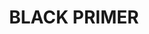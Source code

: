 ---
title: "BLACK PRIMER"
price: "TBA"
desc: "Opis nije dostupan"
img_path: "/assets/img/A.MIG-2005.jpg"
brand: AMMO
available: true
cat: "acrylics"
subcat: "PRIMERS (60 mL)"
subsubcat: "SS"
---